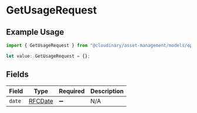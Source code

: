 # GetUsageRequest

## Example Usage

```typescript
import { GetUsageRequest } from "@cloudinary/asset-management/models/operations";

let value: GetUsageRequest = {};
```

## Fields

| Field                             | Type                              | Required                          | Description                       |
| --------------------------------- | --------------------------------- | --------------------------------- | --------------------------------- |
| `date`                            | [RFCDate](../../types/rfcdate.md) | :heavy_minus_sign:                | N/A                               |